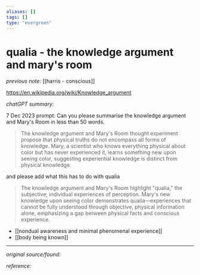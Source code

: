 ```yaml
---
aliases: []
tags: []
type: "evergreen"
---
```


# qualia - the knowledge argument and mary's room

_previous note:_ [[harris - conscious]]

https://en.wikipedia.org/wiki/Knowledge_argument

_chatGPT summary:_

7 Dec 2023 prompt: Can you please summarise the knowledge argument and Mary's Room in less than 50 words.

> The knowledge argument and Mary's Room thought experiment propose that physical truths do not encompass all forms of knowledge. Mary, a scientist who knows everything physical about color but has never experienced it, learns something new upon seeing color, suggesting experiential knowledge is distinct from physical knowledge.

and please add what this has to do with qualia

> The knowledge argument and Mary's Room highlight "qualia," the subjective, individual experiences of perception. Mary's new knowledge upon seeing color demonstrates qualia—experiences that cannot be fully understood through objective, physical information alone, emphasizing a gap between physical facts and conscious experience.


- [[nondual awareness and minimal phenomenal experience]]
- [[body being known]]

---

_original source/found:_ 

_reference:_ 



